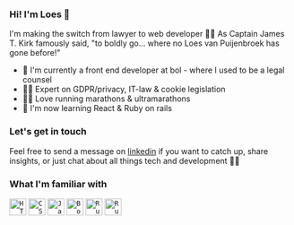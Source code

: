 ### Hi! I'm Loes 🖖

I'm making the switch from lawyer to web developer 🚀✨ As Captain James T. Kirk famously said, "to boldly go... where no Loes van Puijenbroek has gone before!" 

- 💙 I'm currently a front end developer at bol - where I used to be a legal counsel
- 👩‍💼 Expert on GDPR/privacy, IT-law & cookie legislation
- 🏃‍♀️ Love running marathons & ultramarathons
- 🌱 I'm now learning React & Ruby on rails

### Let's get in touch

Feel free to send a message on [linkedin](linkedin.com/in/loesvanpuijenbroek) if you want to catch up, share insights, or just chat about all things tech and development 🙋‍♀️

### What I'm familiar with
<div align="left">
	<code><img width="30" src="https://user-images.githubusercontent.com/25181517/192158954-f88b5814-d510-4564-b285-dff7d6400dad.png" alt="HTML" title="HTML"/></code>
	<code><img width="30" src="https://user-images.githubusercontent.com/25181517/183898674-75a4a1b1-f960-4ea9-abcb-637170a00a75.png" alt="CSS" title="CSS"/></code>
	<code><img width="30" src="https://user-images.githubusercontent.com/25181517/117447155-6a868a00-af3d-11eb-9cfe-245df15c9f3f.png" alt="JavaScript" title="JavaScript"/></code>
	<code><img width="30" src="https://user-images.githubusercontent.com/25181517/183898054-b3d693d4-dafb-4808-a509-bab54cf5de34.png" alt="Bootstrap" title="Bootstrap"/></code>
	<code><img width="30" src="https://user-images.githubusercontent.com/25181517/192603745-7d34df9e-7756-4756-a539-6a61badf7a80.png" alt="Ruby" title="Ruby"/></code>
	<code><img width="30" src="https://user-images.githubusercontent.com/25181517/192603748-3ac17112-3653-4257-80da-a57334b11411.png" alt="Ruby on Rails" title="Ruby on Rails"/></code>
</div>


